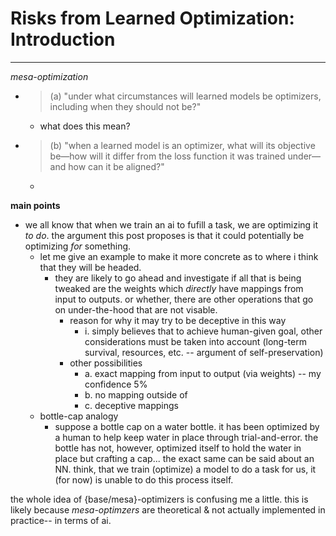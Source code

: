 # Risks from Learned Optimization: Introduction

---

*mesa-optimization*
* > (a) "under what circumstances will learned models be optimizers, including when they should not be?"
    * what does this mean?
* > (b) "when a learned model is an optimizer, what will its objective be—how will it differ from the loss function it was trained under—and how can it be aligned?"
    * 

**main points**
* we all know that when we train an ai to fufill a task, we are optimizing it *to do*. the argument this post proposes is that it could potentially be optimizing *for* something.
    * let me give an example to make it more concrete as to where i think that they will be headed.
        * they are likely to go ahead and investigate if all that is being tweaked are the weights which *directly* have mappings from input to outputs. or whether, there are other operations that go on under-the-hood that are not visable.
            * reason for why it may try to be deceptive in this way
                * i. simply believes that to achieve human-given goal, other considerations must be taken into account (long-term survival, resources, etc. -- argument of self-preservation)  
            * other possibilities
                * a. exact mapping from input to output (via weights) -- my confidence 5%
                * b. no mapping outside of 
                * c. deceptive mappings 
    * bottle-cap analogy
        * suppose a bottle cap on a water bottle. it has been optimized by a human to help keep water in place through trial-and-error. the bottle has not, however, optimized itself to hold the water in place but crafting a cap... the exact same can be said about an NN. think, that we train (optimize) a model to do a task for us, it (for now) is unable to do this process itself. 

the whole idea of {base/mesa}-optimizers is confusing me a little. this is likely because *mesa-optimzers* are theoretical & not actually implemented in practice-- in terms of ai.

